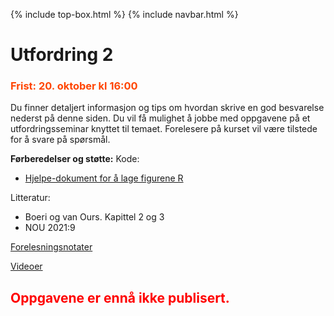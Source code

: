 {% include top-box.html %} <!-- Kode for å inkludere boksen på toppen av siden. Se _config.yml for å gjøre endringer. -->
{% include navbar.html %} <!-- Kode for navigasjonsmeny. Se navbar.html for å gjøre endringer. -->
<!-- Gjør endringer under her -->

# Utfordring 2
### <span style="color:OrangeRed;"> Frist: 20. oktober kl 16:00 </span>
Du finner detaljert informasjon og tips om hvordan skrive en god besvarelse nederst på denne siden.
Du vil få mulighet å jobbe med oppgavene på et utfordringsseminar knyttet til temaet. Forelesere på kurset vil være tilstede for å svare på spørsmål. 

**Førberedelser og støtte:**
Kode:
-  [Hjelpe-dokument for å lage figurene R](https://uit-sok-2008-h23.github.io/assets/Utf2_kodehjelp.R)
  
Litteratur:

- Boeri og van Ours. Kapittel 2 og 3
- NOU 2021:9

[Forelesningsnotater](forelesninger.md#f_t1)

[Videoer](video.md#v_t1)

## <span style="color:red;">Oppgavene er ennå ikke publisert.</span>
<!--
# Oppgaver
## Utfordring 2.1 - Minstelønn
1. Bruk økonomisk teori og grafisk analyse til å gi intuisjon til begge disse påstandene:

   * «Minstelønninger fører til **økt** fattigdom».
   * «Minstelønninger fører til **mindre** fattigdom». 

2. Eurostat har data på minstelønninger i prosent av gjennomsnittlig bruttoinntekt (earn_mw_avgr2) og sysselsetting (lfsi_emp_a). Hent ut data for sysselsetting i befolkningen i alderen 20 -64, og minstelønn som andel av gjennomsnittlig inntekt for året 2021. Lag en graf som illustrerer sammenhengen. Dersom du bruker ggplot i Rstudio, kan du bruke kommandoen: «geom_smooth(method=lm, se=FALSE)» til å få fram en korrelasjonslinje.
  
   *	Hvilken av påstandene i Utfordring 2.1.1 ser den observerte sammenhengen ut å gi støtte til?
   *	Sammenhengen mellom nivået på minstelønn og arbeidsledighetsraten er en korrelasjon. Diskuter årsaker til at vi ikke kan trekke konklusjonen at denne korrelasjonen indikerer et kausalt samband, og beskriv en metode som kan hjelpe til å identifisere kausale effekter.   

## Utfordring 2.2 - Fagforeninger

1. Bruk økonomisk teori og grafisk analyse til å gi intuisjon til påstanden «Sterke fagforeninger reduserer velferden».
   
3. OECD har informasjon om organisasjonsgraden i fagforeninger (union density) og arbeidsledighetsraten i ulike land. Datasettet «TUD» i R-pakken oecd inneholder data på organisasjonsgrad (ObsValue = organisasjonsgrad). Datasettet «MIG_NUP_RATES_GENDER» inneholder informasjon om arbeidsledighet i ulike grupper (ObsValue = arbeidsledighetsrate). Bruk data for år 2018, og for begge kjønn (GENDER = TOT). Dersom du bruker ggplot i Rstudio, kan du bruke kommandoen: «geom_smooth(method=lm, se=FALSE)» til å få fram en korrelasjonslinje. 

   * Bruk data for innenlandsfødte (BIRTH = NB) og utenlandsfødte (BIRTH  = FB) til å lage to grafer som viser sammenhengen mellom organisasjonsgraden i fagforeninger og nivået på arbeidsledigheten i ulike land for de to gruppene. Diskuter dine empiriske observasjoner ut fra økonomisk teori om forhandling mellom arbeidsmarkedets parter og medlemsbasens sammensetning. 

### Innlevering
Innleveringene skal skje individuelt.

Utfodringene skal leveres i Canvas. Kode og redegjørelser for bruk av kunstig intelligens leveres som appendiks i oppgaven (enten i et separat eller i samme dokument). 

**NB: Det er utrolig viktig at du bruker følgende navn på din innlevering! "[ditt kandidatnummer]sok_2008_h23_utf2"**
Vi trenger ditt kandidatnummer for å gi en eventuell klagekommisjon tilgang til din oppgave. 
 
### Evaluering
Utfordringene blir bedømt i henhold til regelen i Tabell 2. Det vil være mulig å få 0.5 og 1.5 poeng på utfordringene.

**NB: Utfordringen består av flere deloppgaver. Envher av disse deloppgaver må besvares. Hvis en av deloppgavene ikke er besvart, eller er besvart svært ufullstendig eller felaktig, er det fullt mulig å få null poeng på innleveringen.**

**Tabell 2.** Regel for poengsetting av innleveringsoppgaver

| Poeng | Beskrivelse |
| ----- |------------ |
| 2 | Svært godt gjennomført. Alle spørsmål er fullstendig besvarte. Det er enkelt å følge resonnementene. Det gis god økonomisk intuisjon til alle oppgaver. Matematikken er i stort korrekt og enkel å følge. Det finnes ikke store feil. Kode er lastet opp på Github og lagt til som appendiks til i oppgaven. Studenten har gjort rede for bruk av KI. Oppgave og kode er ryddig skreven.|
| 1 | Tilstrekkelig godt gjennomført. Alle spørsmål er besvarte eller så er nesten alle spørsmål besvarte OG det gis en god gjennomgang av problemer med ubesvarte oppgaver. Det går å følge resonnementene. Det gis økonomisk intuisjon. Det kan finnes små feil i matematikken, men ikke store feil. Kode er lastet opp på Github og lagt til som appendiks til i oppgaven. Studenten har gjort rede for bruk av KI. Oppgaven er ryddig skreven. |
| 0 | Ikke tilstrekkelig godt gjennomført. Ikke alle spørsmål er besvarte og studenten gir ikke en god gjennomgang av problemer med ubesvarte oppgaver ELLER det er svært vanskelig å følge resonnementene i oppgaven ELLER det gis ikke økonomisk intuisjon ELLER det finnes store feil i matematikken, og/eller den økonomiske intuisjonen. |


### Plagiat og juks

Det er tillatt å arbeide med oppgavene sammen med andre. Hver enkelt student skal likvel skrive og levere inn sine utfordringer individuelt. Med andre ord må hver enkelt student produsere sin egen tekst, figurer, koder og så videre. Det er ikke lov å levere inn helt eller nesten identiske oppgaver. Det er altså ikke lov å kun bytte ut noen ord i sin innlevering. Vi bruker URKUND for å sjekke for plagiering. Vi er bevisst på at oppgavene vil være relativt lik og vil ta høyde for dette når vi evaluerer resultatene fra URKUND. 

### Bruk av kunstig intelligens (KI)
Hver innlevering **skal** inneholde en deklarasjon om bruk av KI. Deklarasjonen skal settes inn i et appendiks til oppgaven. **Du må ha med deklarasjonen selv om du ikke har brukt KI**.

Dersom du bruker kunstig intelligens for å løse oppgaven skal du oppgi hvilken KI du brukte. Du må også gjøre rede for de spørsmål du stilte til KI:n, hvilket svar du fikk, og i hvilken grad du endret svaret/koden fra KI:n. Regegjørelsen skal leveres som et appendiks til oppgaven. Dersom du ikke gjør rede for ditt bruk av KI:n, vil oppdekket bruk ses som juks. Du er selv ansvarlig for å sjekke innholdet i besvarelsen fra KI-verktøyet (ikke alt er riktig!), og du må passe på at besvarelsen din flyter godt (det vil trekke ned dersom sensoren ser tydelige forskjeller mellom egen tekst og tekst som er generert av KI).

### Tips og triks for hvordan du skriver en god besvarelse

#### Generelle tips

1. Skriv kortfattet og tydelig
2. Gå igjennom språket. Oppgaven skal skrives på godt akademisk språk, ikke i taleform.
3. Ha samme inndeling på ditt svar som det er i oppgaven.
4. Det er lov å bruke bilder på håndtegnede grafer og ligninger men jeg anbefaler å prøve å lage både ligninger og grafer digitalt. Hvis du bruker håndtegnede grafer eller ligninger, se til at både grafen i seg selv, og bildet av grafen er svært tydelig. Hvis jeg ikke kan se hva grafen viser kan jeg ikke gi poeng. 
5. Definere dine symboler hvis du bruker andre symboler enn de vi bruker under kurset.
6. Referere i teksten til de symboler som du analyserer, og beskriv dem i ord. F eks, en økning i arbeidstilbudet ($L^s$) fører til at…
7. Forklare dine ligninger og utledninger. Det er viktig at det går å følge dine utledninger og beregninger. 
8. Gi alltid økonomisk intuisjon (forklaring til dine svar). Det å skrive "Kurven skifter og vi går ifra A til B" er ikke tilstrekkelig. Et svar som gir økonomisk intuisjon forklarer effekten i økonomiske termer, f eks.; "Hvis innvandringen øker vil dette føre til at mengden arbeidere som er villige til å jobbe til en gitt timelønn øker, arbeidstilbudet ($L^s$) øker. Ved likevektslønna $w_0$ finnes det nå arbeidere som ønsker jobb men som ikke har jobb. Dette fører til en press nedåt på lønna. Når lønna synker finnes det flere bedrifter som er villige å ansette. Sysselsettingen øker. Den nye likevekts lønna gis av $w_1$. Sysselsettingen i den nye likvekten gis av $L_1$" 

#### Format
Du velger selv i hvilket format du ønsker å lage oppgaven. Det er lov å bruke Word, eller andre standard ordbehandlingsprogrammer. Dersom du ønsker å skrive oppgaven i Quarto finner du støtte til dette [her](https://quarto.org/).

#### Ligninger
Det er mulig å skrive ligninger i de fleste ordbehandlingsprogrammer. I word velger du «insert» og deretter «equation». Du får da opp en boks i teksten og en meny med symboler og funksjoner. Et tips er at «underscore» etter et tegn gir subscript hvis du trykker på mellomslag etterpå , og tegnet «’» gir superscript. 

Du finner flere tips og triks her:
* [Kort-kommandoer til Microsoft Equation Editor](https://mathiho.sitehost.iu.edu/doc/equation-editor-shortcut-commands.pdf)

#### Figurer og grafer
Det går å lage figurer ved bruk av en rekke verktøy, f.eks Rstudio og Python. Det er lov å tegne figurer i ved bruk av f.eks Word eller Power-point. Vår erfaring er at Power-point er bedre enn Word. Når du har laget en graf i Power-point kan du enten lagre denne som et bilde ved å høyre-klikke på den, eller kopiere den direkte og lime inn den som et bilde (lime inn spesial) i Word.

I noen oppgaver på kurset vil du lage grafer i R ved bruk av empiriske data. Når du laget en graf velger du først «eksportere» og deretter enten «save as image» eller «save as pdf». Du kan deretter lime in bildet i ditt Word-dokument. 

#### Tabeller

Det går å lage tabeller ved bruk av en rekke verktøy, f.eks. Excel og R. Det går å kopiere tabeller fra Excel og R og lime inn i Word. Hvis du er flink i f eks LaTeX så går det å skrive kode i R som lager TeX filer. 


#### Referanser
Hvis du bruker materiale utenfor pensum skal du bruke referanser, både i teksten, og i en referanseliste. Referanser i tekst skal inneholde etternavn på forfatter og år. Hvis det er flere enn to forfatter er det lov å bruke «et al». Det finnes to forskjellige måten å skrive referanser i tekst. Iblant henviser vi til en studie i teksten, f eks at Acemoglu et al (2001) fant at land en signifikant lenke mellom kolonial historie og nåværende økonomisk vekst. Et annet måte er å skrive at det ser ut å va en lenke mellom kolonial historie og nåværende økonomisk vekst (Acemoglu et al, 2001). Lengst ned i dokumentet skriver du en referanseliste. I Tabell 2 her nede ser du hvordan du refererer til ulike typer av skrevet materiale. 
 
 **Tabell 2.** Referanser

 
 | Type | Referanse |
|-------| ----------- |
| Vitenskapelige artikler og working-papers | Acemoglu, D., Johnson, S., and Robinsom, J. (2001). The Colonial Origins of Comparative Development: An Empirical Investigation. *American Economic Review*, 91(5), pp. 1369-1401 |
| Bøker | Lucas, R. E. (1976). Econometric Policy Evaluation: A Critique, in Brunner, K., and Metzer, A (eds), *The Phillips Curve and Labor Markets*, Carnegie Rochester Conference Series, New York, North Holland, pp. 19-46 |
| Artikler i aviser | Weisman, J. (2015). Deal Reached on Fast-Track Authority for Obama on Trade Accord. *The New York Times*, p.A1 |
| Artikler fra Internett | Messer, L. (2015). 'Fancy Nancy' Optioned by Disney Junior. [online] ABC News. Available at: http://abcnews.go.com/Entertainment/fancy-nancy-optioned-disney-junior-2017/story?id=29942496#.VRWbWJwmbs0.twitter (Accessed 31 Mar. 2015)|
-->
